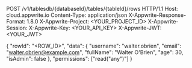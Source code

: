 POST /v1/tablesdb/{databaseId}/tables/{tableId}/rows HTTP/1.1
Host: cloud.appwrite.io
Content-Type: application/json
X-Appwrite-Response-Format: 1.8.0
X-Appwrite-Project: <YOUR_PROJECT_ID>
X-Appwrite-Session: 
X-Appwrite-Key: <YOUR_API_KEY>
X-Appwrite-JWT: <YOUR_JWT>

{
  "rowId": "<ROW_ID>",
  "data": {
    "username": "walter.obrien",
    "email": "walter.obrien@example.com",
    "fullName": "Walter O'Brien",
    "age": 30,
    "isAdmin": false
  },
  "permissions": ["read(\"any\")"]
}
